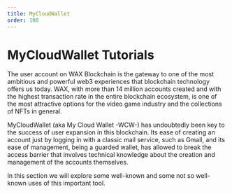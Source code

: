 ```yaml
---
title: MyCloudWallet
order: 100
---
```


# MyCloudWallet Tutorials

The user account on WAX Blockchain is the gateway to one of the most ambitious and powerful web3 experiences that blockchain technology offers us today. WAX, with more than 14 million accounts created and with the highest transaction rate in the entire blockchain ecosystem, is one of the most attractive options for the video game industry and the collections of NFTs in general.

MyCloudWallet (aka My Cloud Wallet -WCW-) has undoubtedly been key to the success of user expansion in this blockchain. Its ease of creating an account just by logging in with a classic mail service, such as Gmail, and its ease of management, being a guarded wallet, has allowed to break the access barrier that involves technical knowledge about the creation and management of the accounts themselves.

In this section we will explore some well-known and some not so well-known uses of this important tool.

<ChildTableOfContents :max="2" title="More inside this section" />